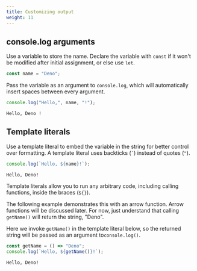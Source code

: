 ```yaml
---
title: Customizing output
weight: 11
---
```


## console.log arguments

Use a variable to store the name. Declare the variable with `const` if it won't
be modified after initial assignment, or else use `let`.

```js
const name = "Deno";
```

Pass the variable as an argument to `console.log`, which will automatically
insert spaces between every argument.

```js
console.log("Hello,", name, "!");
```

```text
Hello, Deno !
```

## Template literals

Use a template literal to embed the variable in the string for better control
over formatting. A template literal uses backticks (`` ` ``) instead of quotes
(`"`).

```js
console.log(`Hello, ${name}!`);
```

```text
Hello, Deno!
```

Template literals allow you to run any arbitrary code, including calling
functions, inside the braces (`${}`).

The following example demonstrates this with an arrow function. Arrow functions
will be discussed later. For now, just understand that calling `getName()` will
return the string, "Deno".

Here we invoke `getName()` in the template literal below,
so the returned string will be passed as an argument to`console.log()`.

```js
const getName = () => "Deno";
console.log(`Hello, ${getName()}!`);
```

```text
Hello, Deno!
```

